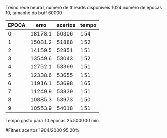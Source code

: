 Treino rede neural, numero de threads disponiveis 1024
numero de epocas 10, tamanho do buff 60000

|EPOCA | erro | acertos | tempo |
|----|----|----|----|
|0 | 18178.1 | 50306 | 154 |
|1 | 15081.2 | 51888 | 152 |
|2 | 14159.5 | 52851 | 151 |
|3 | 13549.6 | 53043 | 152 |
|4 | 12752.1 | 53369 | 151 |
|5 | 12338.6 | 53655 | 151 |
|6 | 11916.1 | 53698 | 165 |
|7 | 11249.9 | 53839 | 151 |
|8 | 10885.3 | 53973 | 150 |
|9 | 10553.9 | 54018 | 151 |
Tempo gasto para 10 epocas 25.500000 min

#Fitnes
acertos 1904/2000 95.20%
